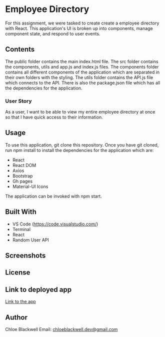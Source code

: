 # Employee Directory 

For this assignment, we were tasked to create create a employee directory with React. This application's UI is broken up into components, manage component state, and respond to user events.


## Contents 

The public folder contains the main index.html file. The src folder contains the components, utils and app.js and index.js files. The components folder contains all different components of the application which are separated in their own folders with the styling. The utils folder contains the API.js file which connects to the API. There is also the package.json file which has all the dependencies for the application. 

### User Story 

As a user, I want to be able to view my entire employee directory at once<br>
so that I have quick access to their information.

## Usage 

To use this application, git clone this repository. Once you have git cloned, run npm install to install the dependencies for the application which are:

- React
- React DOM 
- Axios
- Bootstrap
- Gh pages 
- Material-UI Icons 


The application can be invoked with npm start.

## Built With 


* VS Code (https://code.visualstudio.com/)
* Terminal 
* React 
* Random User API 

## Screenshots 



## License 


## Link to deployed app

<a href="https://chloeblackwell.github.io/Employee-Directory/">Link to the app</a>

## Author 

Chloe Blackwell
Email: chloeblackwell.dev@gmail.com
